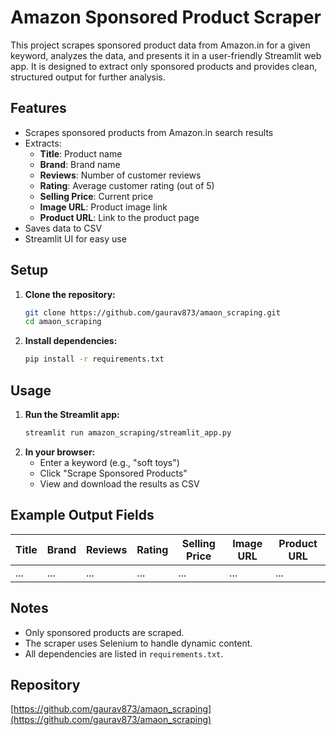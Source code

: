 # Amazon Sponsored Product Scraper

This project scrapes sponsored product data from Amazon.in for a given keyword, analyzes the data, and presents it in a user-friendly Streamlit web app. It is designed to extract only sponsored products and provides clean, structured output for further analysis.

## Features
- Scrapes sponsored products from Amazon.in search results
- Extracts:
  - **Title**: Product name
  - **Brand**: Brand name
  - **Reviews**: Number of customer reviews
  - **Rating**: Average customer rating (out of 5)
  - **Selling Price**: Current price
  - **Image URL**: Product image link
  - **Product URL**: Link to the product page
- Saves data to CSV
- Streamlit UI for easy use

## Setup
1. **Clone the repository:**
   ```bash
   git clone https://github.com/gaurav873/amaon_scraping.git
   cd amaon_scraping
   ```
2. **Install dependencies:**
   ```bash
   pip install -r requirements.txt
   ```

## Usage
1. **Run the Streamlit app:**
   ```bash
   streamlit run amazon_scraping/streamlit_app.py
   ```
2. **In your browser:**
   - Enter a keyword (e.g., "soft toys")
   - Click "Scrape Sponsored Products"
   - View and download the results as CSV

## Example Output Fields
| Title | Brand | Reviews | Rating | Selling Price | Image URL | Product URL |
|-------|-------|---------|--------|---------------|-----------|-------------|
| ...   | ...   | ...     | ...    | ...           | ...       | ...         |

## Notes
- Only sponsored products are scraped.
- The scraper uses Selenium to handle dynamic content.
- All dependencies are listed in `requirements.txt`.

## Repository
[https://github.com/gaurav873/amaon_scraping](https://github.com/gaurav873/amaon_scraping)

